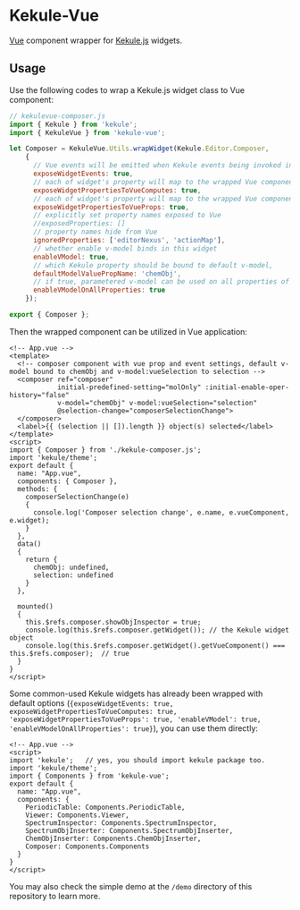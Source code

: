 # Kekule-Vue
[Vue](https://github.com/vuejs/vue) component wrapper for [Kekule.js](https://github.com/partridgejiang/Kekule.js) widgets.

## Usage

Use the following codes to wrap a Kekule.js widget class to Vue component:

```javascript
// kekulevue-composer.js
import { Kekule } from 'kekule';
import { KekuleVue } from 'kekule-vue';

let Composer = KekuleVue.Utils.wrapWidget(Kekule.Editor.Composer, 
    {
      // Vue events will be emitted when Kekule events being invoked in widget 	
      exposeWidgetEvents: true,	
      // each of widget's property will map to the wrapped Vue component's computed property	
      exposeWidgetPropertiesToVueComputes: true,  
      // each of widget's property will map to the wrapped Vue component's property naming with 'vue' prefix, e.g. 'enableOperHistory' to 'vueEnableOperHistory'
      exposeWidgetPropertiesToVueProps: true,
      // explicitly set property names exposed to Vue
      //exposedProperties: []
      // property names hide from Vue
      ignoredProperties: ['editorNexus', 'actionMap'],
      // whether enable v-model binds in this widget
      enableVModel: true,
      // which Kekule property should be bound to default v-model,
      defaultModelValuePropName: 'chemObj',
      // if true, parametered v-model can be used on all properties of Kekule widget, e.g. v-model:vueEnableOperHistory (note property name prefixed with 'vue') 
      enableVModelOnAllProperties: true
    });

export { Composer };

```

Then the wrapped component can be utilized in Vue application:

```vue
<!-- App.vue -->
<template>
  <!-- composer component with vue prop and event settings, default v-model bound to chemObj and v-model:vueSelection to selection -->
  <composer ref="composer" 
            initial-predefined-setting="molOnly" :initial-enable-oper-history="false"  
            v-model="chemObj" v-model:vueSelection="selection"
            @selection-change="composerSelectionChange">
  </composer>
  <label>{{ (selection || []).length }} object(s) selected</label>
</template>
<script>
import { Composer } from './kekule-composer.js';
import 'kekule/theme';
export default {
  name: "App.vue",
  components: { Composer },
  methods: {
    composerSelectionChange(e)
    {
      console.log('Composer selection change', e.name, e.vueComponent, e.widget);
    }
  },
  data()
  {
    return {
      chemObj: undefined,
      selection: undefined
    }
  },

  mounted()
  {
    this.$refs.composer.showObjInspector = true;
    console.log(this.$refs.composer.getWidget()); // the Kekule widget object
    console.log(this.$refs.composer.getWidget().getVueComponent() === this.$refs.composer);  // true
  }
}
</script>
```

Some common-used Kekule widgets has already been wrapped with default options 
(```{exposeWidgetEvents: true, exposeWidgetPropertiesToVueComputes: true, 'exposeWidgetPropertiesToVueProps': true, 'enableVModel': true, 'enableVModelOnAllProperties': true}```),
you can use them directly:

```vue
<!-- App.vue -->
<script>
import 'kekule';   // yes, you should import kekule package too.
import 'kekule/theme';
import { Components } from 'kekule-vue';
export default {
  name: "App.vue",
  components: {
    PeriodicTable: Components.PeriodicTable, 
    Viewer: Components.Viewer, 
    SpectrumInspector: Components.SpectrumInspector, 
    SpectrumObjInserter: Components.SpectrumObjInserter, 
    ChemObjInserter: Components.ChemObjInserter, 
    Composer: Components.Components
  }
}
</script>
```

You may also check the simple demo at the ``/demo``  directory of this repository to learn more.
